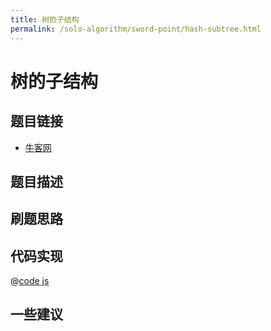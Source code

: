 ```yaml
---
title: 树的子结构
permalink: /solo-algorithm/sword-point/hash-subtree.html
---
```

# 树的子结构

## 题目链接

- [牛客网]()

## 题目描述

## 刷题思路

## 代码实现

@[code js](@algorithm/sword-point/树/hasSubTree.js)

## 一些建议
